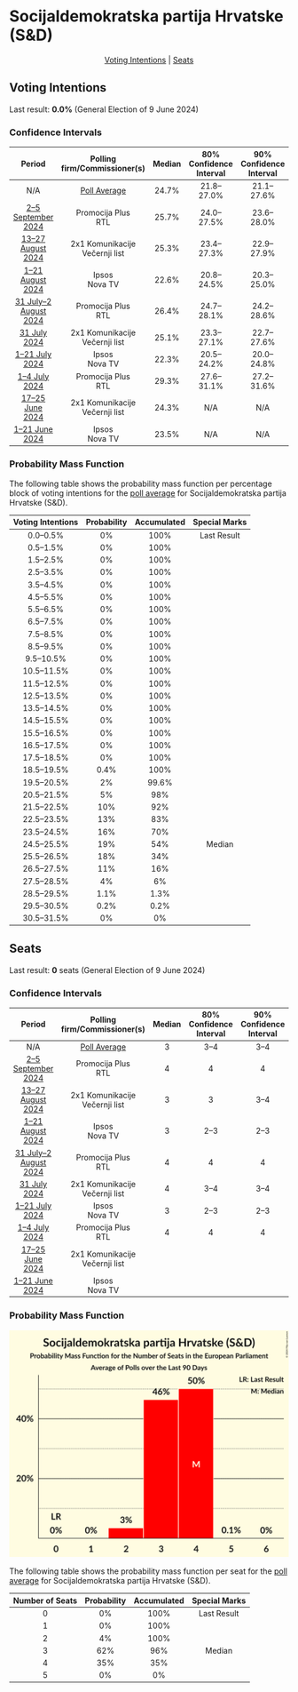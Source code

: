 # Socijaldemokratska partija Hrvatske (S&D)

<p align="center"><a href="#voting-intentions">Voting Intentions</a> | <a href="#seats">Seats</a></p>

## Voting Intentions

Last result: **0.0%** (General Election of 9 June 2024)

### Confidence Intervals

| Period     | Polling firm/Commissioner(s) | Median | 80% Confidence Interval | 90% Confidence Interval | 95% Confidence Interval | 99% Confidence Interval |
|:----------:|:----------------:|:-----------:|:-----------------------:|:-----------------------:|:-----------------------:|:-----------------------:|
| N/A | [Poll Average](average.html) | 24.7% | 21.8–27.0% | 21.1–27.6% | 20.6–28.1% | 19.6–29.1% |
| [2–5 September 2024](2024-09-05-PromocijaPlus.html) | Promocija Plus <br> RTL | 25.7% | 24.0–27.5% | 23.6–28.0% | 23.2–28.4% | 22.4–29.3% |
| [13–27 August 2024](2024-08-27-2x1Komunikacije.html) | 2x1 Komunikacije <br> Večernji list | 25.3% | 23.4–27.3% | 22.9–27.9% | 22.4–28.4% | 21.6–29.4% |
| [1–21 August 2024](2024-08-21-Ipsos.html) | Ipsos <br> Nova TV | 22.6% | 20.8–24.5% | 20.3–25.0% | 19.9–25.5% | 19.1–26.4% |
| [31 July–2 August 2024](2024-08-02-PromocijaPlus.html) | Promocija Plus <br> RTL | 26.4% | 24.7–28.1% | 24.2–28.6% | 23.8–29.1% | 23.1–29.9% |
| [31 July 2024](2024-07-31-2x1Komunikacije.html) | 2x1 Komunikacije <br> Večernji list | 25.1% | 23.3–27.1% | 22.7–27.6% | 22.3–28.1% | 21.4–29.1% |
| [1–21 July 2024](2024-07-21-Ipsos.html) | Ipsos <br> Nova TV | 22.3% | 20.5–24.2% | 20.0–24.8% | 19.6–25.3% | 18.8–26.2% |
| [1–4 July 2024](2024-07-04-PromocijaPlus.html) | Promocija Plus <br> RTL | 29.3% | 27.6–31.1% | 27.2–31.6% | 26.8–32.0% | 26.0–32.9% |
| [17–25 June 2024](2024-06-25-2x1Komunikacije.html) | 2x1 Komunikacije <br> Večernji list | 24.3% | N/A | N/A | N/A | N/A |
| [1–21 June 2024](2024-06-21-Ipsos.html) | Ipsos <br> Nova TV | 23.5% | N/A | N/A | N/A | N/A |

### Probability Mass Function

The following table shows the probability mass function per percentage block of voting intentions for the [poll average](average.html) for Socijaldemokratska partija Hrvatske (S&D).

| Voting Intentions | Probability | Accumulated | Special Marks |
|:-----------------:|:-----------:|:-----------:|:-------------:|
| 0.0–0.5% | 0% | 100% | Last Result |
| 0.5–1.5% | 0% | 100% |  |
| 1.5–2.5% | 0% | 100% |  |
| 2.5–3.5% | 0% | 100% |  |
| 3.5–4.5% | 0% | 100% |  |
| 4.5–5.5% | 0% | 100% |  |
| 5.5–6.5% | 0% | 100% |  |
| 6.5–7.5% | 0% | 100% |  |
| 7.5–8.5% | 0% | 100% |  |
| 8.5–9.5% | 0% | 100% |  |
| 9.5–10.5% | 0% | 100% |  |
| 10.5–11.5% | 0% | 100% |  |
| 11.5–12.5% | 0% | 100% |  |
| 12.5–13.5% | 0% | 100% |  |
| 13.5–14.5% | 0% | 100% |  |
| 14.5–15.5% | 0% | 100% |  |
| 15.5–16.5% | 0% | 100% |  |
| 16.5–17.5% | 0% | 100% |  |
| 17.5–18.5% | 0% | 100% |  |
| 18.5–19.5% | 0.4% | 100% |  |
| 19.5–20.5% | 2% | 99.6% |  |
| 20.5–21.5% | 5% | 98% |  |
| 21.5–22.5% | 10% | 92% |  |
| 22.5–23.5% | 13% | 83% |  |
| 23.5–24.5% | 16% | 70% |  |
| 24.5–25.5% | 19% | 54% | Median |
| 25.5–26.5% | 18% | 34% |  |
| 26.5–27.5% | 11% | 16% |  |
| 27.5–28.5% | 4% | 6% |  |
| 28.5–29.5% | 1.1% | 1.3% |  |
| 29.5–30.5% | 0.2% | 0.2% |  |
| 30.5–31.5% | 0% | 0% |  |


## Seats

Last result: **0** seats (General Election of 9 June 2024)

### Confidence Intervals

| Period     | Polling firm/Commissioner(s) | Median | 80% Confidence Interval | 90% Confidence Interval | 95% Confidence Interval | 99% Confidence Interval |
|:----------:|:----------------:|:------:|:-----------------------:|:-----------------------:|:-----------------------:|:-----------------------:|
| N/A | [Poll Average](average.html) | 3 | 3–4 | 3–4 | 2–4 | 2–4 |
| [2–5 September 2024](2024-09-05-PromocijaPlus.html) | Promocija Plus <br> RTL | 4 | 4 | 4 | 3–4 | 3–4 |
| [13–27 August 2024](2024-08-27-2x1Komunikacije.html) | 2x1 Komunikacije <br> Večernji list | 3 | 3 | 3–4 | 3–4 | 3–4 |
| [1–21 August 2024](2024-08-21-Ipsos.html) | Ipsos <br> Nova TV | 3 | 2–3 | 2–3 | 2–3 | 2–3 |
| [31 July–2 August 2024](2024-08-02-PromocijaPlus.html) | Promocija Plus <br> RTL | 4 | 4 | 4 | 3–4 | 3–4 |
| [31 July 2024](2024-07-31-2x1Komunikacije.html) | 2x1 Komunikacije <br> Večernji list | 4 | 3–4 | 3–4 | 3–4 | 3–4 |
| [1–21 July 2024](2024-07-21-Ipsos.html) | Ipsos <br> Nova TV | 3 | 2–3 | 2–3 | 2–3 | 2–3 |
| [1–4 July 2024](2024-07-04-PromocijaPlus.html) | Promocija Plus <br> RTL | 4 | 4 | 4 | 4 | 4–5 |
| [17–25 June 2024](2024-06-25-2x1Komunikacije.html) | 2x1 Komunikacije <br> Večernji list |  |  |  |  |  |
| [1–21 June 2024](2024-06-21-Ipsos.html) | Ipsos <br> Nova TV |  |  |  |  |  |

### Probability Mass Function

![Graph with seats probability mass function not yet produced](average-seats-pmf-socijaldemokratskapartijahrvatskesd.png "Seats Probability Mass Function")

The following table shows the probability mass function per seat for the [poll average](average.html) for Socijaldemokratska partija Hrvatske (S&D).

| Number of Seats | Probability | Accumulated | Special Marks |
|:---------------:|:-----------:|:-----------:|:-------------:|
| 0 | 0% | 100% | Last Result |
| 1 | 0% | 100% |  |
| 2 | 4% | 100% |  |
| 3 | 62% | 96% | Median |
| 4 | 35% | 35% |  |
| 5 | 0% | 0% |  |


